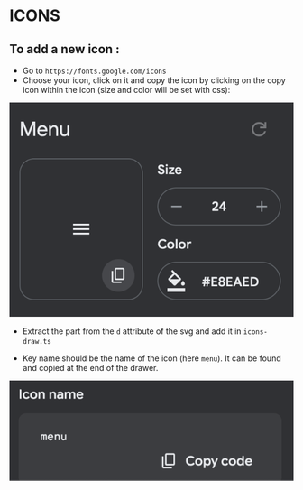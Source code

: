 # ICONS

## To add a new icon :

* Go to `https://fonts.google.com/icons`
* Choose your icon, click on it and copy the icon by clicking on the copy icon within the icon (size and color will be set with css):

![image](./icon-doc-1.png)

* Extract the part from the `d` attribute of the svg and add it in `icons-draw.ts`

* Key name should be the name of the icon (here `menu`). It can be found and copied at the end of the drawer.

![image](./icon-doc-2.png)